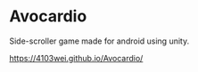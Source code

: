 # Avocardio
Side-scroller game made for android using unity.


https://4103wei.github.io/Avocardio/
